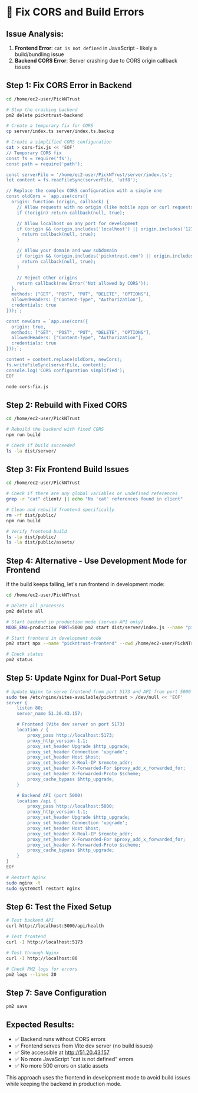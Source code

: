 # 🚨 Fix CORS and Build Errors

## Issue Analysis:
1. **Frontend Error**: `cat is not defined` in JavaScript - likely a build/bundling issue
2. **Backend CORS Error**: Server crashing due to CORS origin callback issues

## Step 1: Fix CORS Error in Backend
```bash
cd /home/ec2-user/PickNTrust

# Stop the crashing backend
pm2 delete pickntrust-backend

# Create a temporary fix for CORS
cp server/index.ts server/index.ts.backup

# Create a simplified CORS configuration
cat > cors-fix.js << 'EOF'
// Temporary CORS fix
const fs = require('fs');
const path = require('path');

const serverFile = '/home/ec2-user/PickNTrust/server/index.ts';
let content = fs.readFileSync(serverFile, 'utf8');

// Replace the complex CORS configuration with a simple one
const oldCors = `app.use(cors({
  origin: function (origin, callback) {
    // Allow requests with no origin (like mobile apps or curl requests)
    if (!origin) return callback(null, true);

    // Allow localhost on any port for development
    if (origin && (origin.includes('localhost') || origin.includes('127.0.0.1'))) {
      return callback(null, true);
    }

    // Allow your domain and www subdomain
    if (origin && (origin.includes('pickntrust.com') || origin.includes('www.pickntrust.com'))) {
      return callback(null, true);
    }

    // Reject other origins
    return callback(new Error('Not allowed by CORS'));
  },
  methods: ["GET", "POST", "PUT", "DELETE", "OPTIONS"],
  allowedHeaders: ["Content-Type", "Authorization"],
  credentials: true
}));`;

const newCors = `app.use(cors({
  origin: true,
  methods: ["GET", "POST", "PUT", "DELETE", "OPTIONS"],
  allowedHeaders: ["Content-Type", "Authorization"],
  credentials: true
}));`;

content = content.replace(oldCors, newCors);
fs.writeFileSync(serverFile, content);
console.log('CORS configuration simplified');
EOF

node cors-fix.js
```

## Step 2: Rebuild with Fixed CORS
```bash
cd /home/ec2-user/PickNTrust

# Rebuild the backend with fixed CORS
npm run build

# Check if build succeeded
ls -la dist/server/
```

## Step 3: Fix Frontend Build Issues
```bash
cd /home/ec2-user/PickNTrust

# Check if there are any global variables or undefined references
grep -r "cat" client/ || echo "No 'cat' references found in client"

# Clean and rebuild frontend specifically
rm -rf dist/public/
npm run build

# Verify frontend build
ls -la dist/public/
ls -la dist/public/assets/
```

## Step 4: Alternative - Use Development Mode for Frontend
If the build keeps failing, let's run frontend in development mode:

```bash
cd /home/ec2-user/PickNTrust

# Delete all processes
pm2 delete all

# Start backend in production mode (serves API only)
NODE_ENV=production PORT=5000 pm2 start dist/server/index.js --name "pickntrust-backend"

# Start frontend in development mode
pm2 start npx --name "pickntrust-frontend" --cwd /home/ec2-user/PickNTrust/client -- vite --host 0.0.0.0 --port 5173

# Check status
pm2 status
```

## Step 5: Update Nginx for Dual-Port Setup
```bash
# Update Nginx to serve frontend from port 5173 and API from port 5000
sudo tee /etc/nginx/sites-available/pickntrust > /dev/null << 'EOF'
server {
    listen 80;
    server_name 51.20.43.157;

    # Frontend (Vite dev server on port 5173)
    location / {
        proxy_pass http://localhost:5173;
        proxy_http_version 1.1;
        proxy_set_header Upgrade $http_upgrade;
        proxy_set_header Connection 'upgrade';
        proxy_set_header Host $host;
        proxy_set_header X-Real-IP $remote_addr;
        proxy_set_header X-Forwarded-For $proxy_add_x_forwarded_for;
        proxy_set_header X-Forwarded-Proto $scheme;
        proxy_cache_bypass $http_upgrade;
    }

    # Backend API (port 5000)
    location /api {
        proxy_pass http://localhost:5000;
        proxy_http_version 1.1;
        proxy_set_header Upgrade $http_upgrade;
        proxy_set_header Connection 'upgrade';
        proxy_set_header Host $host;
        proxy_set_header X-Real-IP $remote_addr;
        proxy_set_header X-Forwarded-For $proxy_add_x_forwarded_for;
        proxy_set_header X-Forwarded-Proto $scheme;
        proxy_cache_bypass $http_upgrade;
    }
}
EOF

# Restart Nginx
sudo nginx -t
sudo systemctl restart nginx
```

## Step 6: Test the Fixed Setup
```bash
# Test backend API
curl http://localhost:5000/api/health

# Test frontend
curl -I http://localhost:5173

# Test through Nginx
curl -I http://localhost:80

# Check PM2 logs for errors
pm2 logs --lines 20
```

## Step 7: Save Configuration
```bash
pm2 save
```

## Expected Results:
- ✅ Backend runs without CORS errors
- ✅ Frontend serves from Vite dev server (no build issues)
- ✅ Site accessible at http://51.20.43.157
- ✅ No more JavaScript "cat is not defined" errors
- ✅ No more 500 errors on static assets

This approach uses the frontend in development mode to avoid build issues while keeping the backend in production mode.

